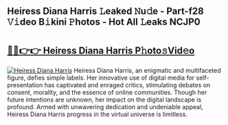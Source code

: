 ## Heiress Diana Harris 𝙻eaked 𝙽u𝚍e - Part-f28 𝚅𝚒deo B𝚒kini 𝙿hotos - Hot All 𝙻eaks NCJP0

# <h2><a href="http://ld4axev.urlbe.top/?page=Heiress+Diana+Harris">🔗🔗👉👉 Heiress Diana Harris P𝚑oto𝚜Vid𝚎o</a></h2>

[![Heiress Diana Harris](https://i.imgur.com/eBuTRDB.gif)](http://ld4axev.urlbe.top/?page=Heiress+Diana+Harris)
Heiress Diana Harris, an enigmatic and multifaceted figure, defies simple labels. Her innovative use of digital media for self-presentation has captivated and enraged critics, stimulating debates on consent, morality, and the essence of online communities. Though her future intentions are unknown, her impact on the digital landscape is profound. Armed with unwavering dedication and undeniable appeal, Heiress Diana Harris progress in the virtual universe is limitless.
